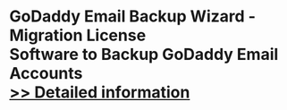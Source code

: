 # GoDaddy Email Backup Wizard - Migration License<br />Software to Backup GoDaddy Email Accounts<br />[>> Detailed information](https://secure.shareit.com/shareit/product.html?productid=300983857&affiliateid=200057808)